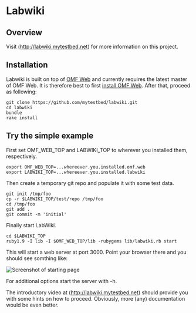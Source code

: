 # Labwiki

## Overview

Visit (http://labwiki.mytestbed.net) for more information on this project.

## Installation

Labwiki is built on top of [OMF Web](https://github.com/mytestbed/omf_web) and currently requires the latest
master of OMF Web. It is therefore best to first 
[install OMF Web](https://github.com/mytestbed/omf_web/blob/master/README.md). After that, proceed as following:

    git clone https://github.com/mytestbed/labwiki.git
    cd labwiki
    bundle
    rake install

## Try the simple example

First set OMF_WEB_TOP and LABWIKI_TOP to wherever you installed them, respectively.

    export OMF_WEB_TOP=...whereever.you.installed.omf.web
    export LABWIKI_TOP=...whereever.you.installed.labwiki
    
Then create a temporary git repo and populate it with some test data.

    git init /tmp/foo
    cp -r $LABWIKI_TOP/test/repo /tmp/foo
    cd /tmp/foo
    git add .
    git commit -m 'initial'
    
Finally start LabWiki.

    cd $LABWIKI_TOP
    ruby1.9 -I lib -I $OMF_WEB_TOP/lib -rubygems lib/labwiki.rb start
    
This will start a web server at port 3000. Point your browser there and you should see somthing like:

![Screenshot of starting page](https://raw.github.com/mytestbed/labwiki/master/doc/screenshot.png "Screenshot")

For additional options start the server with -h.

The introductory video at  (http://labwiki.mytestbed.net) should provide you with some hints on how to proceed. Obviously, 
more (any) documentation would be even better.

